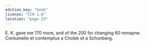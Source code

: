 ```yaml
---
edition_key: "book"
license: "CC0 1.0"
location: "page 23"
---
```

E. K. gave me
170 more, and of the 200 for changing 60 remayne. Contumelie
et contemptus a Cholek et a Schonberg.
